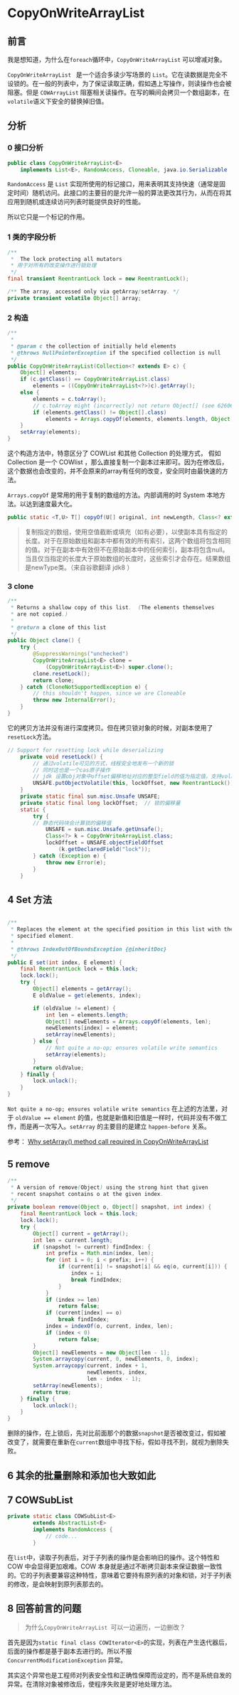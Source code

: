 # CopyOnWriteArrayList

## 前言
我是想知道，为什么在`foreach`循环中，`CopyOnWriteArrayList` 可以增减对象。

`CopyOnWriteArrayList ` 是一个适合多读少写场景的 `List`。它在读数据是完全不设锁的。在一般的列表中，为了保证读取正确，假如遇上写操作，则读操作也会被阻塞。但是 `COWArrayList` 阻塞相关读操作。在写的瞬间会拷贝一个数组副本，在`volatile`语义下安全的替换掉旧值。


## 分析
### 0 接口分析
```java
public class CopyOnWriteArrayList<E>
    implements List<E>, RandomAccess, Cloneable, java.io.Serializable
```

`RandomAccess` 是 `List` 实现所使用的标记接口，用来表明其支持快速（通常是固定时间）随机访问。此接口的主要目的是允许一般的算法更改其行为，从而在将其应用到随机或连续访问列表时能提供良好的性能。

所以它只是一个标记的作用。


### 1 类的字段分析
```java
/** 
 *	The lock protecting all mutators 
 * 用于对所有的改变操作进行锁处理
 */
final transient ReentrantLock lock = new ReentrantLock();

/** The array, accessed only via getArray/setArray. */
private transient volatile Object[] array;
```

### 2 构造
```java
/**
 *
 * @param c the collection of initially held elements
 * @throws NullPointerException if the specified collection is null
 */
public CopyOnWriteArrayList(Collection<? extends E> c) {
    Object[] elements;
    if (c.getClass() == CopyOnWriteArrayList.class)
        elements = ((CopyOnWriteArrayList<?>)c).getArray();
    else {
        elements = c.toArray();
        // c.toArray might (incorrectly) not return Object[] (see 6260652)
        if (elements.getClass() != Object[].class)
            elements = Arrays.copyOf(elements, elements.length, Object[].class);
    }
    setArray(elements);
}
```
这个构造方法中，特意区分了 COWList 和其他 Collection 的处理方式，
假如 Collection 是一个 COWlist ，那么直接复制一个副本过来即可。因为在修改后，这个数据也会改变的，并不会原来的array有任何的改变，安全同时由最快速的方法。

`Arrays.copyOf` 是常用的用于复制的数组的方法。内部调用的时 System 本地方法。以达到速度最大化。

```java
public static <T,U> T[] copyOf(U[] original, int newLength, Class<? extends T[]> newType) 
```

> 复制指定的数组，使用空值截断或填充（如有必要），以使副本具有指定的长度。对于在原始数组和副本中都有效的所有索引，这两个数组将包含相同的值。对于在副本中有效但不在原始副本中的任何索引，副本将包含null。当且仅当指定的长度大于原始数组的长度时，这些索引才会存在。结果数组是newType类。（来自谷歌翻译 jdk8 ）


### 3 clone
```java
/**
 * Returns a shallow copy of this list.  (The elements themselves
 * are not copied.)
 *
 * @return a clone of this list
 */
public Object clone() {
    try {
        @SuppressWarnings("unchecked")
        CopyOnWriteArrayList<E> clone =
            (CopyOnWriteArrayList<E>) super.clone();
        clone.resetLock();
        return clone;
    } catch (CloneNotSupportedException e) {
        // this shouldn't happen, since we are Cloneable
        throw new InternalError();
    }
}
```
它的拷贝方法并没有进行深度拷贝。但在拷贝锁对象的时候，对副本使用了 `resetLock`方法。

```Java
// Support for resetting lock while deserializing
    private void resetLock() {
        // 通过volatile可见的方式，线程安全地发布一个新的锁
        // 同时这也是一个cas原子操作
        // jdk 设置obj对象中offset偏移地址对应的整型field的值为指定值。支持volatile store语义
        UNSAFE.putObjectVolatile(this, lockOffset, new ReentrantLock());
    }
    private static final sun.misc.Unsafe UNSAFE;
    private static final long lockOffset;  // 锁的偏移量
    static {
        try {
        // 静态代码块会计算锁的偏移值
            UNSAFE = sun.misc.Unsafe.getUnsafe();
            Class<?> k = CopyOnWriteArrayList.class;
            lockOffset = UNSAFE.objectFieldOffset
                (k.getDeclaredField("lock"));
        } catch (Exception e) {
            throw new Error(e);
        }
    }
```

## 4 Set 方法
```java

/**
 * Replaces the element at the specified position in this list with the
 * specified element.
 *
 * @throws IndexOutOfBoundsException {@inheritDoc}
 */
public E set(int index, E element) {
    final ReentrantLock lock = this.lock;
    lock.lock();
    try {
        Object[] elements = getArray();
        E oldValue = get(elements, index);

        if (oldValue != element) {
            int len = elements.length;
            Object[] newElements = Arrays.copyOf(elements, len);
            newElements[index] = element;
            setArray(newElements);
        } else {
            // Not quite a no-op; ensures volatile write semantics 
            setArray(elements);
        }
        return oldValue;
    } finally {
        lock.unlock();
    }
}

```
`Not quite a no-op; ensures volatile write semantics` 在上述的方法里，对于 `oldValue == element` 的值，也就是新值和旧值是一样时，代码并没有不做工作，而是再一次写入。`setArray` 的主要目的是建立 `happen-before` 关系。

参考：
[Why setArray() method call required in CopyOnWriteArrayList](https://stackoverflow.com/questions/28772539/why-setarray-method-call-required-in-copyonwritearraylist)


## 5 remove 
```java
/**
 * A version of remove(Object) using the strong hint that given
 * recent snapshot contains o at the given index.
 */
private boolean remove(Object o, Object[] snapshot, int index) {
    final ReentrantLock lock = this.lock;
    lock.lock();
    try {
        Object[] current = getArray();
        int len = current.length;
        if (snapshot != current) findIndex: {
            int prefix = Math.min(index, len);
            for (int i = 0; i < prefix; i++) {
                if (current[i] != snapshot[i] && eq(o, current[i])) {
                    index = i;
                    break findIndex;
                }
            }
            if (index >= len)
                return false;
            if (current[index] == o)
                break findIndex;
            index = indexOf(o, current, index, len);
            if (index < 0)
                return false;
        }
        Object[] newElements = new Object[len - 1];
        System.arraycopy(current, 0, newElements, 0, index);
        System.arraycopy(current, index + 1,
                         newElements, index,
                         len - index - 1);
        setArray(newElements);
        return true;
    } finally {
        lock.unlock();
    }
}

```
删除的操作，在上锁后，先对比前面那个的数据`snapshot`是否被改变过，假如被改变了，就需要在重新在`current`数组中寻找下标，假如寻找不到，就视为删除失败。

## 6 其余的批量删除和添加也大致如此
## 7 COWSubList
```java
private static class COWSubList<E>
        extends AbstractList<E>
        implements RandomAccess {
        	// code...
        }
```
在`list`中，读取子列表后，对于子列表的操作是会影响旧的操作。这个特性和 COW 中会显得更加艰难。COW 本身就是通过不断拷贝副本来保证数据一致性的。它的子列表要兼容这种特性，意味着它要持有原列表的对象和锁，对于子列表的修改，是会映射到原列表那去的。

## 8 回答前言的问题
> 为什么`CopyOnWriteArrayList `可以一边遍历，一边删改？

首先是因为`static final class COWIterator<E>`的实现，列表在产生迭代器后，后面的操作都是基于副本去进行的。所以不报 `ConcurrentModificationException` 异常。

其实这个异常也是工程师对列表安全性和正确性保障而设定的，而不是系统自发的异常。在清除对象被修改后，使程序失败是更好地处理方法。
